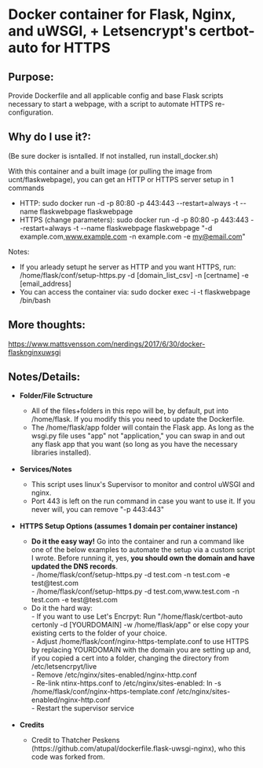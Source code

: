 # Docker container for Flask, Nginx, and uWSGI, + Letsencrypt's certbot-auto for HTTPS

## Purpose:
Provide Dockerfile and all applicable config and base Flask scripts necessary to start a webpage, with a script to automate HTTPS re-configuration.

## Why do I use it?:
(Be sure docker is isntalled.  If not installed, run install_docker.sh) <br>

With this container and a built image (or pulling the image from ucnt/flaskwebpage), you can get an HTTP or HTTPS server setup in 1 commands
- HTTP: sudo docker run -d -p 80:80 -p 443:443 --restart=always -t --name flaskwebpage flaskwebpage <br>
- HTTPS (change parameters): sudo docker run -d -p 80:80 -p 443:443 --restart=always -t --name flaskwebpage flaskwebpage "-d example.com,www.example.com -n example.com -e my@email.com" <br>

Notes: 
- If you arleady setupt he server as HTTP and you want HTTPS, run: /home/flask/conf/setup-https.py -d [domain_list_csv] -n [certname] -e [email_address]
- You can access the container via: sudo docker exec -i -t flaskwebpage /bin/bash

## More thoughts:
https://www.mattsvensson.com/nerdings/2017/6/30/docker-flasknginxuwsgi

## Notes/Details:
<ul>
  <li><b>Folder/File Sctructure</b></li>
  <ul>
    <li>All of the files+folders in this repo will be, by default, put into /home/flask.  If you modify this you need to update the Dockerfile.</li>
    <li>The /home/flask/app folder will contain the Flask app.  As long as the wsgi.py file uses "app" not "application," you can swap in and out any flask app that you want (so long as you have the necessary libraries installed).</li>
  </ul>
  
  <br>
  
  <li><b>Services/Notes</b></li>
  <ul>
    <li>This script uses linux's Supervisor to monitor and control uWSGI and nginx.</li>
    <li>Port 443 is left on the run command in case you want to use it.  If you never will, you can remove "-p 443:443"</li>
</ul>  

  <br>

  <li><b>HTTPS Setup Options (assumes 1 domain per container instance)</b></li>
  <ul>
  <li><b>Do it the easy way!</b> Go into the container and run a command like one of the below examples to automate the setup via a custom script I wrote.  Before running it, yes, <b>you should own the domain and have updated the DNS records</b>.</li>
      - /home/flask/conf/setup-https.py -d test.com -n test.com -e test@test.com
      <br>
      - /home/flask/conf/setup-https.py -d test.com,www.test.com -n test.com -e test@test.com
      <br>
    <li>Do it the hard way: 
      <br>
    - If you want to use Let's Encrpyt: Run "/home/flask/certbot-auto certonly -d [YOURDOMAIN] -w /home/flask/app" or else copy your existing certs to the folder of your choice.
      <br>
    - Adjust /home/flask/conf/nginx-https-template.conf to use HTTPS by replacing YOURDOMAIN with the domain you are setting up and, if you copied a cert into a folder, changing the directory from /etc/letsencrpyt/live
      <br>
    - Remove /etc/nginx/sites-enabled/nginx-http.conf
      <br>
    - Re-link ntinx-https.conf to /etc/nginx/sites-enabled: ln -s /home/flask/conf/nginx-https-template.conf /etc/nginx/sites-enabled/nginx-http.conf
      <br>
    - Restart the supervisor service</li>
  </ul>  
  
  <br>
  
  <li><b>Credits</b></li>
  <ul>
    <li>Credit to Thatcher Peskens (https://github.com/atupal/dockerfile.flask-uwsgi-nginx), who this code was forked from.</li>
  </ul>  

</ul>


